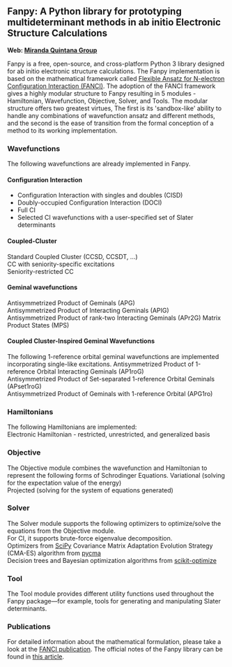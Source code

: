 ## Fanpy: A Python library for prototyping multideterminant methods in ab initio Electronic Structure Calculations


**Web: [Miranda Quintana Group](https://quintana.chem.ufl.edu/)**   


Fanpy is a free, open-source, and cross-platform Python 3 library designed for ab initio electronic structure calculations. The Fanpy implementation is based on the mathematical framework called [Flexible Ansatz for N-electron Configuration Interaction (FANCI)](https://doi.org/10.1016/j.comptc.2021.113187). The adoption of the FANCI framework gives a highly modular structure to Fanpy resulting in 5 modules - Hamiltonian, Wavefunction, Objective, Solver, and Tools. The modular structure offers two greatest virtues, The first is its 'sandbox-like' ability to handle any combinations of wavefunction ansatz and different methods, and the second is the ease of transition from the formal conception of a method to its working implementation.


### Wavefunctions
The following wavefunctions are already implemented in Fanpy.     

#### Configuration Interaction 
- Configuration Interaction with singles and doubles (CISD)   
- Doubly-occupied Configuration Interaction (DOCI)   
- Full CI   
- Selected CI wavefunctions with a user-specified set of Slater determinants   

 
#### Coupled-Cluster
Standard Coupled Cluster (CCSD, CCSDT, ...)   
CC with seniority-specific excitations     
Seniority-restricted CC    

#### Geminal wavefunctions   
Antisymmetrized Product of Geminals (APG)     
Antisymmetrized Product of Interacting Geminals (APIG)   
Antisymmetrized Product of rank-two Interacting Geminals (APr2G)
Matrix Product States (MPS)    


#### Coupled Cluster-Inspired Geminal Wavefunctions
The following 1-reference orbital geminal wavefunctions are implemented incorporating single-like excitations. 
Antisymmetrized Product of 1-reference Orbital Interacting Geminals (AP1roG)    
Antisymmetrized Product of Set-separated 1-reference Orbital Geminals (APset1roG)  
Antisymmetrized Product of Geminals with 1-reference Orbital (APG1ro)    


### Hamiltonians
The following Hamiltonians are implemented:    
Electronic Hamiltonian - restricted, unrestricted, and generalized basis     


### Objective
The Objective module combines the wavefunction and Hamiltonian to represent the following forms of Schrodinger Equations.
Variational (solving for the expectation value of the energy)    
Projected (solving for the system of equations generated)    

### Solver
The Solver module supports the following optimizers to optimize/solve the equations from the Objective module.   
For CI, it supports brute-force eigenvalue decomposition.  
Optimizers from [SciPy](https://docs.scipy.org/doc/scipy/reference/optimize.html#) 
Covariance Matrix Adaptation Evolution Strategy (CMA-ES) algorithm from [pycma](https://pypi.org/project/cma)     
Decision trees and Bayesian optimization algorithms from [scikit-optimize](https://scikit-optimize.github.io/stable/)   


### Tool
The Tool module provides different utility functions used throughout the Fanpy package—for example, tools for generating and manipulating Slater determinants. 


### Publications
For detailed information about the mathematical formulation, please take a look at the [FANCI publication](https://doi.org/10.1016/j.comptc.2021.113187). The official notes of the Fanpy library can be found in [this article](https://doi.org/10.1002/jcc.27034).    


